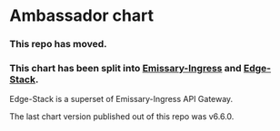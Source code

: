 # Ambassador chart

### This repo has moved.

### This chart has been split into [Emissary-Ingress](https://github.com/emissary-ingress/emissary/tree/master/charts/emissary-ingress) and [Edge-Stack](https://github.com/datawire/edge-stack/tree/main/charts/edge-stack). 

Edge-Stack is a superset of Emissary-Ingress API Gateway.

The last chart version published out of this repo was v6.6.0.
